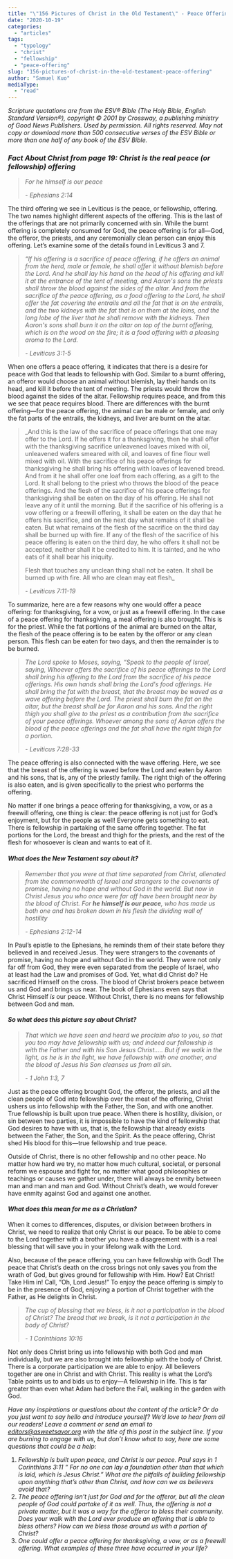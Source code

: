 ```yaml
---
title: "\"156 Pictures of Christ in the Old Testament\" - Peace Offering"
date: "2020-10-19"
categories: 
  - "articles"
tags: 
  - "typology"
  - "christ"
  - "fellowship"
  - "peace-offering"
slug: "156-pictures-of-christ-in-the-old-testament-peace-offering"
author: "Samuel Kuo"
mediaType: 
  - "read"
---
```


_Scripture quotations are from the ESV® Bible (The Holy Bible, English Standard Version®), copyright © 2001 by Crossway, a publishing ministry of Good News Publishers. Used by permission. All rights reserved. May not copy or download more than 500 consecutive verses of the ESV Bible or more than one half of any book of the ESV Bible._

### **_Fact About Christ_** _from page 19: Christ is the real_ **_peace_** _(or fellowship) offering_

> _For he himself is our peace_
> 
> _\- Ephesians 2:14_

The third offering we see in Leviticus is the peace, or fellowship, offering. The two names highlight different aspects of the offering. This is the last of the offerings that are not primarily concerned with sin. While the burnt offering is completely consumed for God, the peace offering is for all—God, the offeror, the priests, and any ceremonially clean person can enjoy this offering. Let’s examine some of the details found in Leviticus 3 and 7. 

>  _“If his offering is a sacrifice of peace offering, if he offers an animal from the herd, male or female, he shall offer it without blemish before the Lord. And he shall lay his hand on the head of his offering and kill it at the entrance of the tent of meeting, and Aaron's sons the priests shall throw the blood against the sides of the altar. And from the sacrifice of the peace offering, as a food offering to the Lord, he shall offer the fat covering the entrails and all the fat that is on the entrails, and the two kidneys with the fat that is on them at the loins, and the long lobe of the liver that he shall remove with the kidneys. Then Aaron's sons shall burn it on the altar on top of the burnt offering, which is on the wood on the fire; it is a food offering with a pleasing aroma to the Lord._
> 
> _\- Leviticus 3:1-5_

When one offers a peace offering, it indicates that there is a desire for peace with God that leads to fellowship with God. Similar to a burnt offering, an offeror would choose an animal without blemish, lay their hands on its head, and kill it before the tent of meeting. The priests would throw the blood against the sides of the altar. Fellowship requires peace, and from this we see that peace requires blood. There are differences with the burnt offering—for the peace offering, the animal can be male or female, and only the fat parts of the entrails, the kidneys, and liver are burnt on the altar. 

> _And this is the law of the sacrifice of peace offerings that one may offer to the Lord. If he offers it for a thanksgiving, then he shall offer with the thanksgiving sacrifice unleavened loaves mixed with oil, unleavened wafers smeared with oil, and loaves of fine flour well mixed with oil. With the sacrifice of his peace offerings for thanksgiving he shall bring his offering with loaves of leavened bread. And from it he shall offer one loaf from each offering, as a gift to the Lord. It shall belong to the priest who throws the blood of the peace offerings. And the flesh of the sacrifice of his peace offerings for thanksgiving shall be eaten on the day of his offering. He shall not leave any of it until the morning. But if the sacrifice of his offering is a vow offering or a freewill offering, it shall be eaten on the day that he offers his sacrifice, and on the next day what remains of it shall be eaten. But what remains of the flesh of the sacrifice on the third day shall be burned up with fire. If any of the flesh of the sacrifice of his peace offering is eaten on the third day, he who offers it shall not be accepted, neither shall it be credited to him. It is tainted, and he who eats of it shall bear his iniquity.  
>   
> Flesh that touches any unclean thing shall not be eaten. It shall be burned up with fire. All who are clean may eat flesh_ 
> 
> _\- Leviticus 7:11-19_

To summarize, here are a few reasons why one would offer a peace offering: for thanksgiving, for a vow, or just as a freewill offering. In the case of a peace offering for thanksgiving, a meal offering is also brought. This is for the priest. While the fat portions of the animal are burned on the altar, the flesh of the peace offering is to be eaten by the offeror or any clean person. This flesh can be eaten for two days, and then the remainder is to be burned. 

> _The Lord spoke to Moses, saying, “Speak to the people of Israel, saying, Whoever offers the sacrifice of his peace offerings to the Lord shall bring his offering to the Lord from the sacrifice of his peace offerings. His own hands shall bring the Lord's food offerings. He shall bring the fat with the breast, that the breast may be waved as a wave offering before the Lord. The priest shall burn the fat on the altar, but the breast shall be for Aaron and his sons. And the right thigh you shall give to the priest as a contribution from the sacrifice of your peace offerings. Whoever among the sons of Aaron offers the blood of the peace offerings and the fat shall have the right thigh for a portion._
> 
> _\- Leviticus 7:28-33_

The peace offering is also connected with the wave offering. Here, we see that the breast of the offering is waved before the Lord and eaten by Aaron and his sons, that is, any of the priestly family. The right thigh of the offering is also eaten, and is given specifically to the priest who performs the offering. 

No matter if one brings a peace offering for thanksgiving, a vow, or as a freewill offering, one thing is clear: the peace offering is not just for God’s enjoyment, but for the people as well! Everyone gets something to eat. There is fellowship in partaking of the same offering together. The fat portions for the Lord, the breast and thigh for the priests, and the rest of the flesh for whosoever is clean and wants to eat of it. 

#### **_What does the New Testament say about it?_**

> _Remember that you were at that time separated from Christ, alienated from the commonwealth of Israel and strangers to the covenants of promise, having no hope and without God in the world. But now in Christ Jesus you who once were far off have been brought near by the blood of Christ. For_ **_he himself is our peace_**_, who has made us both one and has broken down in his flesh the dividing wall of hostility_
> 
> _\- Ephesians 2:12-14_

In Paul’s epistle to the Ephesians, he reminds them of their state before they believed in and received Jesus. They were strangers to the covenants of promise, having no hope and without God in the world. They were not only far off from God, they were even separated from the people of Israel, who at least had the Law and promises of God. Yet, what did Christ do? He sacrificed Himself on the cross. The blood of Christ brokers peace between us and God and brings us near. The book of Ephesians even says that Christ Himself _is_ our peace. Without Christ, there is no means for fellowship between God and man. 

#### **_So what does this picture say about Christ?_** 

> _That which we have seen and heard we proclaim also to you, so that you too may have fellowship with us; and indeed our fellowship is with the Father and with his Son Jesus Christ.…. But if we walk in the light, as he is in the light, we have fellowship with one another, and the blood of Jesus his Son cleanses us from all sin._
> 
> _\- 1 John 1:3, 7_

Just as the peace offering brought God, the offeror, the priests, and all the clean people of God into fellowship over the meat of the offering, Christ ushers us into fellowship with the Father, the Son, and with one another. True fellowship is built upon true peace. When there is hostility, division, or sin between two parties, it is impossible to have the kind of fellowship that God desires to have with us, that is, the fellowship that already exists between the Father, the Son, and the Spirit. As the peace offering, Christ shed His blood for this—true fellowship and true peace. 

Outside of Christ, there is no other fellowship and no other peace. No matter how hard we try, no matter how much cultural, societal, or personal reform we espouse and fight for, no matter what good philosophies or teachings or causes we gather under, there will always be enmity between man and man and man and God. Without Christ’s death, we would forever have enmity against God and against one another. 

#### **_What does this mean for me as a Christian?_** 

When it comes to differences, disputes, or division between brothers in Christ, we need to realize that only Christ is our peace. To be able to come to the Lord together with a brother you have a disagreement with is a real blessing that will save you in your lifelong walk with the Lord. 

Also, because of the peace offering, you can have fellowship with God! The peace that Christ’s death on the cross brings not only saves you from the wrath of God, but gives ground for fellowship with Him. How? Eat Christ! Take Him in! Call, “Oh, Lord Jesus!” To enjoy the peace offering is simply to be in the presence of God, enjoying a portion of Christ together with the Father, as He delights in Christ. 

> _The cup of blessing that we bless, is it not a participation in the blood of Christ? The bread that we break, is it not a participation in the body of Christ?_
> 
> _\- 1 Corinthians 10:16_

Not only does Christ bring us into fellowship with both God and man individually, but we are also brought into fellowship with the body of Christ. There is a corporate participation we are able to enjoy. All believers together are one in Christ and with Christ. This reality is what the Lord’s Table points us to and bids us to enjoy—A fellowship in life. This is far greater than even what Adam had before the Fall, walking in the garden with God. 

_Have any inspirations or questions about the content of the article? Or do you just want to say hello and introduce yourself? We’d love to hear from all our readers! Leave a comment or send an email to editors@asweetsavor.org with the title of this post in the subject line. If you are burning to engage with us, but don’t know what to say, here are some questions that could be a help:_ 

1. _Fellowship is built upon peace, and Christ is our peace. Paul says in 1 Corinthians 3:11 “ For no one can lay a foundation other than that which is laid, which is Jesus Christ.” What are the pitfalls of building fellowship upon anything that’s other than Christ, and how can we as believers avoid that?_
2. _The peace offering isn’t just for God and for the offeror, but all the clean people of God could partake of it as well. Thus, the offering is not a private matter, but it was a way for the offeror to bless their community. Does your walk with the Lord ever produce an offering that is able to bless others? How can we bless those around us with a portion of Christ?_
3. _One could offer a peace offering for thanksgiving, a vow, or as a freewill offering. What examples of these three have occurred in your life?_
